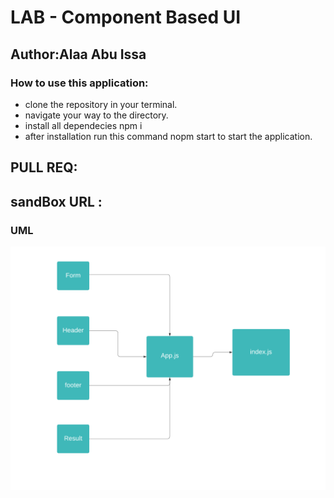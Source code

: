 # LAB - Component Based UI

## Author:Alaa Abu Issa

### How to use this application:
- clone the repository in your terminal.
- navigate your way to the directory.
- install all dependecies npm i
- after installation run this command nopm start to start the application.



## PULL REQ: 
## sandBox URL : 

### UML 
<img src="./images/class26.png" />